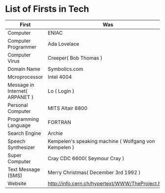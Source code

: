 List of Firsts in Tech
================================


First | Was 
------------ | -------------
Computer|ENIAC
Computer Programmer| Ada Lovelace
Computer Virus|Creeper( Bob Thomas )
Domain Name |  Symbolics.com
Mcroprocessor|Intel 4004
Message in Internet( ARPANET )| Lo ( Login )
Personal Computer|MITS Altair 8800
Programming Language|FORTRAN
Search Engine|Archie
Speech Synthesizer|Kempelen's speaking machine ( Wolfgang von Kempelen )
Super Computer|Cray CDC 6600( Seymour Cray )
Text Message (SMS) | Merry Christmas( December 3rd 1992 )
Website| http://info.cern.ch/hypertext/WWW/TheProject.html

